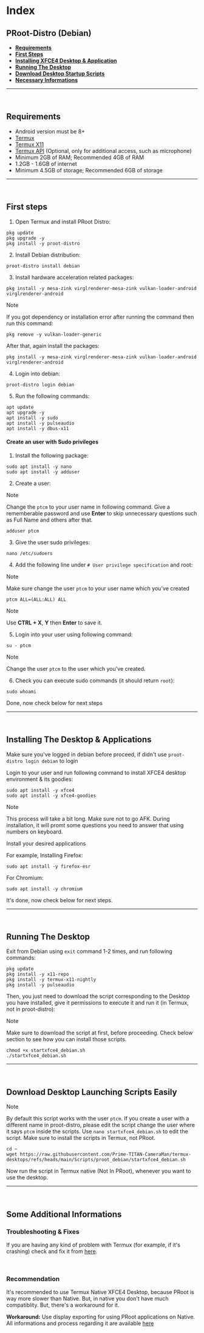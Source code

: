 # Index
## PRoot-Distro (Debian)

- **[Requirements](#termux-needs)**
- **[First Steps](#first-steps-debian)**
- **[Installing XFCE4 Desktop & Application](#desktop-debian)**
- **[Running The Desktop](#run-debian)**
- **[Download Desktop Startup Scripts](#script-debian)**
- **[Necessary Informations](#imp-proot-info)**

---
<br>

## Requirements <a name=termux-needs></a>
- Android version must be 8+
- [Termux](https://github.com/termux/termux-app/releases)
- [Termux X11](https://github.com/termux/termux-x11/actions/workflows/debug_build.yml)
- [Termux API](https://github.com/termux/termux-api/releases) (Optional, only for additional access, such as microphone)
- Minimum 2GB of RAM; Recommended 4GB of RAM
- 1.2GB - 1.6GB of internet
- Minimum 4.5GB of storage; Recommended 6GB of storage

---
<br>

## First steps <a name=first-steps-debian></a>
1. Open Termux and install PRoot Distro:
```
pkg update
pkg upgrade -y
pkg install -y proot-distro
```
2. Install Debian distribution:
```
proot-distro install debian
```
3. Install hardware acceleration related packages:
```
pkg install -y mesa-zink virglrenderer-mesa-zink vulkan-loader-android virglrenderer-android
```
> [!NOTE]
> If you got dependency or installation error after running the command then run this command:
```
pkg remove -y vulkan-loader-generic
```
After that, again install the packages:
```
pkg install -y mesa-zink virglrenderer-mesa-zink vulkan-loader-android virglrenderer-android
```
4. Login into debian:
```
proot-distro login debian
```
5. Run the following commands:
```
apt update
apt upgrade -y
apt install -y sudo
apt install -y pulseaudio
apt install -y dbus-x11
```

#### Create an user with Sudo privileges
1. Install the following package:
```
sudo apt install -y nano
sudo apt install -y adduser
```
2. Create a user:
> [!NOTE]
> Change the `ptcm` to your user name in following command.
> Give a rememberable password and use **Enter** to skip unnecessary questions such as Full Name and others after that.
```
adduser ptcm
```
3. Give the user sudo privileges:
```
nano /etc/sudoers
```
4. Add the following line under `# User privilege specification` and root:
> [!NOTE]
> Make sure change the user `ptcm` to your user name which you've created
```
ptcm ALL=(ALL:ALL) ALL
```
> [!NOTE]
> Use **CTRL + X**, **Y** then **Enter** to save it.
5. Login into your user using following command:
```
su - ptcm
```
> [!NOTE]
> Change the user `ptcm` to the user which you've created.
6. Check you can execute sudo commands (it should return `root`):
```
sudo whoami
```
Done, now check below for next steps

---
<br>

## Installing The Desktop & Applications <a name=desktop-debian></a>
Make sure you've logged in debian before proceed, if didn't use `proot-distro login debian` to login

Login to your user and run following command to install XFCE4 desktop environment & its goodies:
```
sudo apt install -y xfce4
sudo apt install -y xfce4-goodies
```
> [!NOTE]
> This process will take a bit long. Make sure not to go AFK. During installation, it will promt some questions you need to answer that using numbers on keyboard.

Install your desired applications

For example, Installing Firefox:
```
sudo apt install -y firefox-esr
```
For Chromium:
```
sudo apt install -y chromium
```

It's done, now check below for next steps.

---
<br>

## Running The Desktop <a name=run-debian></a>
Exit from Debian using `exit` command 1-2 times, and run following commands:
```
pkg update
pkg install -y x11-repo
pkg install -y termux-x11-nightly
pkg install -y pulseaudio
```
Then, you just need to download the script corresponding to the Desktop you have installed, give it permissions to execute it and run it (in Termux, not in proot-distro):
> [!NOTE]
> Make sure to download the script at first, before proceeding. Check below section to see how you can install those scripts.
```
chmod +x startxfce4_debian.sh
./startxfce4_debian.sh
```

---
<br>

## Download Desktop Launching Scripts Easily <a name=script-debian></a>
> [!NOTE]
> By default this script works with the user `ptcm`. If you create a user with a different name in proot-distro, please edit the script change the user where it says `ptcm` inside the scripts.
> Use `nano startxfce4_debian.sh` to edit the script.
> Make sure to install the scripts in Termux, not PRoot.
```
cd ~
wget https://raw.githubusercontent.com/Prime-TITAN-CameraMan/termux-desktops/refs/heads/main/Scripts/proot_debian/startxfce4_debian.sh
```
Now run the script in Termux native (Not In PRoot), whenever you want to use the desktop. 

---
<br>

## Some Additional Informations <a name=imp-proot-info></a>
### Troubleshooting & Fixes
If you are having any kind of problem with Termux (for example, if it's crashing) check and fix it from [here](/Documentation/native/termux_native.md#fix-problem-termux).

<br>

### Recommendation
It's recommended to use Termux Native XFCE4 Desktop, because PRoot is way more slower than Native. But, in native you don't have much compatiblity. But, there's a workaround for it.

**Workaround:** Use display exporting for using PRoot applications on Native. All informations and process regarding it are available [here](/Documentation/native/termux_prootapp_native.md)
